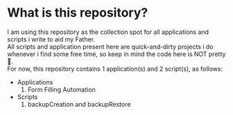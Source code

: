 # What is this repository?

I am using this repository as the collection spot for all applications and scripts i write to aid my Father.\
All scripts and application present here are quick-and-dirty projects i do whenever i find some free time, so keep in mind the code here is NOT pretty 🤧.\
For now, this repository contains 1 application(s) and 2 script(s), as follows:
- Applications 
   1. Form Filling Automation
- Scripts
   1. backupCreation and backupRestore
